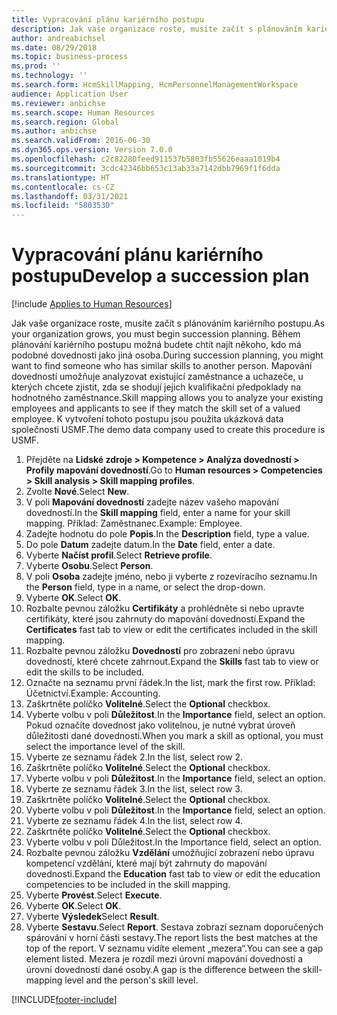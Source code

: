 ```yaml
---
title: Vypracování plánu kariérního postupu
description: Jak vaše organizace roste, musíte začít s plánováním kariérního postupu.
author: andreabichsel
ms.date: 08/29/2018
ms.topic: business-process
ms.prod: ''
ms.technology: ''
ms.search.form: HcmSkillMapping, HcmPersonnelManagementWorkspace
audience: Application User
ms.reviewer: anbichse
ms.search.scope: Human Resources
ms.search.region: Global
ms.author: anbichse
ms.search.validFrom: 2016-06-30
ms.dyn365.ops.version: Version 7.0.0
ms.openlocfilehash: c2c82280feed911537b5803fb55626eaaa1019b4
ms.sourcegitcommit: 3cdc42346bb653c13ab33a7142dbb7969f1f6dda
ms.translationtype: HT
ms.contentlocale: cs-CZ
ms.lasthandoff: 03/31/2021
ms.locfileid: "5803530"
---
```

# <a name="develop-a-succession-plan"></a><span data-ttu-id="6fb3e-103">Vypracování plánu kariérního postupu</span><span class="sxs-lookup"><span data-stu-id="6fb3e-103">Develop a succession plan</span></span>

[!include [Applies to Human Resources](../includes/applies-to-hr.md)]

<span data-ttu-id="6fb3e-104">Jak vaše organizace roste, musíte začít s plánováním kariérního postupu.</span><span class="sxs-lookup"><span data-stu-id="6fb3e-104">As your organization grows, you must begin succession planning.</span></span> <span data-ttu-id="6fb3e-105">Během plánování kariérního postupu možná budete chtít najít někoho, kdo má podobné dovednosti jako jiná osoba.</span><span class="sxs-lookup"><span data-stu-id="6fb3e-105">During succession planning, you might want to find someone who has similar skills to another person.</span></span> <span data-ttu-id="6fb3e-106">Mapování dovedností umožňuje analyzovat existující zaměstnance a uchazeče, u kterých chcete zjistit, zda se shodují jejich kvalifikační předpoklady na hodnotného zaměstnance.</span><span class="sxs-lookup"><span data-stu-id="6fb3e-106">Skill mapping allows you to analyze your existing employees and applicants to see if they match the skill set of a valued employee.</span></span> <span data-ttu-id="6fb3e-107">K vytvoření tohoto postupu jsou použita ukázková data společnosti USMF.</span><span class="sxs-lookup"><span data-stu-id="6fb3e-107">The demo data company used to create this procedure is USMF.</span></span>

1. <span data-ttu-id="6fb3e-108">Přejděte na **Lidské zdroje > Kompetence > Analýza dovedností > Profily mapování dovedností**.</span><span class="sxs-lookup"><span data-stu-id="6fb3e-108">Go to **Human resources > Competencies > Skill analysis > Skill mapping profiles**.</span></span>
2. <span data-ttu-id="6fb3e-109">Zvolte **Nové**.</span><span class="sxs-lookup"><span data-stu-id="6fb3e-109">Select **New**.</span></span>
3. <span data-ttu-id="6fb3e-110">V poli **Mapování dovedností** zadejte název vašeho mapování dovedností.</span><span class="sxs-lookup"><span data-stu-id="6fb3e-110">In the **Skill mapping** field, enter a name for your skill mapping.</span></span> <span data-ttu-id="6fb3e-111">Příklad: Zaměstnanec.</span><span class="sxs-lookup"><span data-stu-id="6fb3e-111">Example: Employee.</span></span>
4. <span data-ttu-id="6fb3e-112">Zadejte hodnotu do pole **Popis**.</span><span class="sxs-lookup"><span data-stu-id="6fb3e-112">In the **Description** field, type a value.</span></span>
5. <span data-ttu-id="6fb3e-113">Do pole **Datum** zadejte datum.</span><span class="sxs-lookup"><span data-stu-id="6fb3e-113">In the **Date** field, enter a date.</span></span>
6. <span data-ttu-id="6fb3e-114">Vyberte **Načíst profil**.</span><span class="sxs-lookup"><span data-stu-id="6fb3e-114">Select **Retrieve profile**.</span></span>
7. <span data-ttu-id="6fb3e-115">Vyberte **Osobu**.</span><span class="sxs-lookup"><span data-stu-id="6fb3e-115">Select **Person**.</span></span>
8. <span data-ttu-id="6fb3e-116">V poli **Osoba** zadejte jméno, nebo ji vyberte z rozevíracího seznamu.</span><span class="sxs-lookup"><span data-stu-id="6fb3e-116">In the **Person** field, type in a name, or select the drop-down.</span></span>
9. <span data-ttu-id="6fb3e-117">Vyberte **OK**.</span><span class="sxs-lookup"><span data-stu-id="6fb3e-117">Select **OK**.</span></span>
10. <span data-ttu-id="6fb3e-118">Rozbalte pevnou záložku **Certifikáty** a prohlédněte si nebo upravte certifikáty, které jsou zahrnuty do mapování dovedností.</span><span class="sxs-lookup"><span data-stu-id="6fb3e-118">Expand the **Certificates** fast tab to view or edit the certificates included in the skill mapping.</span></span>
11. <span data-ttu-id="6fb3e-119">Rozbalte pevnou záložku **Dovedností** pro zobrazení nebo úpravu dovedností, které chcete zahrnout.</span><span class="sxs-lookup"><span data-stu-id="6fb3e-119">Expand the **Skills** fast tab to view or edit the skills to be included.</span></span>
12. <span data-ttu-id="6fb3e-120">Označte na seznamu první řádek.</span><span class="sxs-lookup"><span data-stu-id="6fb3e-120">In the list, mark the first row.</span></span> <span data-ttu-id="6fb3e-121">Příklad: Účetnictví.</span><span class="sxs-lookup"><span data-stu-id="6fb3e-121">Example:  Accounting.</span></span>
13. <span data-ttu-id="6fb3e-122">Zaškrtněte políčko **Volitelné**.</span><span class="sxs-lookup"><span data-stu-id="6fb3e-122">Select the **Optional** checkbox.</span></span>
14. <span data-ttu-id="6fb3e-123">Vyberte volbu v poli **Důležitost**.</span><span class="sxs-lookup"><span data-stu-id="6fb3e-123">In the **Importance** field, select an option.</span></span> <span data-ttu-id="6fb3e-124">Pokud označíte dovednost jako volitelnou, je nutné vybrat úroveň důležitosti dané dovednosti.</span><span class="sxs-lookup"><span data-stu-id="6fb3e-124">When you mark a skill as optional, you must select the importance level of the skill.</span></span>  
15. <span data-ttu-id="6fb3e-125">Vyberte ze seznamu řádek 2.</span><span class="sxs-lookup"><span data-stu-id="6fb3e-125">In the list, select row 2.</span></span>
16. <span data-ttu-id="6fb3e-126">Zaškrtněte políčko **Volitelné**.</span><span class="sxs-lookup"><span data-stu-id="6fb3e-126">Select the **Optional** checkbox.</span></span>
17. <span data-ttu-id="6fb3e-127">Vyberte volbu v poli **Důležitost**.</span><span class="sxs-lookup"><span data-stu-id="6fb3e-127">In the **Importance** field, select an option.</span></span>
18. <span data-ttu-id="6fb3e-128">Vyberte ze seznamu řádek 3.</span><span class="sxs-lookup"><span data-stu-id="6fb3e-128">In the list, select row 3.</span></span>
19. <span data-ttu-id="6fb3e-129">Zaškrtněte políčko **Volitelné**.</span><span class="sxs-lookup"><span data-stu-id="6fb3e-129">Select the **Optional** checkbox.</span></span>
20. <span data-ttu-id="6fb3e-130">Vyberte volbu v poli **Důležitost**.</span><span class="sxs-lookup"><span data-stu-id="6fb3e-130">In the **Importance** field, select an option.</span></span>
21. <span data-ttu-id="6fb3e-131">Vyberte ze seznamu řádek 4.</span><span class="sxs-lookup"><span data-stu-id="6fb3e-131">In the list, select row 4.</span></span>
22. <span data-ttu-id="6fb3e-132">Zaškrtněte políčko **Volitelné**.</span><span class="sxs-lookup"><span data-stu-id="6fb3e-132">Select the **Optional** checkbox.</span></span>
23. <span data-ttu-id="6fb3e-133">Vyberte volbu v poli Důležitost.</span><span class="sxs-lookup"><span data-stu-id="6fb3e-133">In the Importance field, select an option.</span></span>
24. <span data-ttu-id="6fb3e-134">Rozbalte pevnou záložku **Vzdělání** umožňující zobrazení nebo úpravu kompetencí vzdělání, které mají být zahrnuty do mapování dovednosti.</span><span class="sxs-lookup"><span data-stu-id="6fb3e-134">Expand the **Education** fast tab to view or edit the education competencies to be included in the skill mapping.</span></span>
25. <span data-ttu-id="6fb3e-135">Vyberte **Provést**.</span><span class="sxs-lookup"><span data-stu-id="6fb3e-135">Select **Execute**.</span></span>
26. <span data-ttu-id="6fb3e-136">Vyberte **OK**.</span><span class="sxs-lookup"><span data-stu-id="6fb3e-136">Select **OK**.</span></span>
27. <span data-ttu-id="6fb3e-137">Vyberte **Výsledek**</span><span class="sxs-lookup"><span data-stu-id="6fb3e-137">Select **Result**.</span></span>
28. <span data-ttu-id="6fb3e-138">Vyberte **Sestavu**.</span><span class="sxs-lookup"><span data-stu-id="6fb3e-138">Select **Report**.</span></span> <span data-ttu-id="6fb3e-139">Sestava zobrazí seznam doporučených spárování v horní části sestavy.</span><span class="sxs-lookup"><span data-stu-id="6fb3e-139">The report lists the best matches at the top of the report.</span></span> <span data-ttu-id="6fb3e-140">V seznamu vidíte element „mezera“.</span><span class="sxs-lookup"><span data-stu-id="6fb3e-140">You can see a gap element listed.</span></span> <span data-ttu-id="6fb3e-141">Mezera je rozdíl mezi úrovní mapování dovedností a úrovní dovedností dané osoby.</span><span class="sxs-lookup"><span data-stu-id="6fb3e-141">A gap is the difference between the skill-mapping level and the person's skill level.</span></span>  



[!INCLUDE[footer-include](../includes/footer-banner.md)]